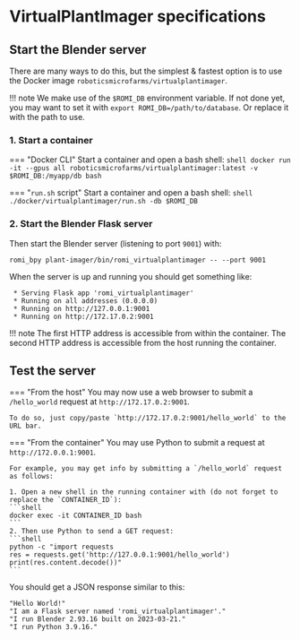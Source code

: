 # VirtualPlantImager specifications

## Start the Blender server
There are many ways to do this, but the simplest & fastest option is to use the Docker image `roboticsmicrofarms/virtualplantimager`.

!!! note
    We make use of the `$ROMI_DB` environment variable.
    If not done yet, you may want to set it with `export ROMI_DB=/path/to/database`.
    Or replace it with the path to use.

### 1. Start a container
=== "Docker CLI"
    Start a container and open a bash shell:
    ```shell
    docker run -it --gpus all roboticsmicrofarms/virtualplantimager:latest -v $ROMI_DB:/myapp/db bash
    ```

=== "`run.sh` script"
    Start a container and open a bash shell:
    ```shell
    ./docker/virtualplantimager/run.sh -db $ROMI_DB
    ```

### 2. Start the Blender Flask server
Then start the Blender server (listening to port `9001`) with:
```shell
romi_bpy plant-imager/bin/romi_virtualplantimager -- --port 9001
```

When the server is up and running you should get something like:
```
 * Serving Flask app 'romi_virtualplantimager'
 * Running on all addresses (0.0.0.0)
 * Running on http://127.0.0.1:9001
 * Running on http://172.17.0.2:9001
```

!!! note
    The first HTTP address is accessible from within the container.
    The second HTTP address is accessible from the host running the container.

## Test the server

=== "From the host"
    You may now use a web browser to submit a `/hello_world` request at `http://172.17.0.2:9001`.
    
    To do so, just copy/paste `http://172.17.0.2:9001/hello_world` to the URL bar.

=== "From the container"
    You may use Python to submit a request at `http://172.0.0.1:9001`.

    For example, you may get info by submitting a `/hello_world` request as follows:

    1. Open a new shell in the running container with (do not forget to replace the `CONTAINER_ID`):
    ```shell
    docker exec -it CONTAINER_ID bash
    ```
    2. Then use Python to send a GET request:
    ```shell
    python -c "import requests
    res = requests.get('http://127.0.0.1:9001/hello_world')
    print(res.content.decode())"
    ```

You should get a JSON response similar to this:
```
"Hello World!"
"I am a Flask server named 'romi_virtualplantimager'."
"I run Blender 2.93.16 built on 2023-03-21."
"I run Python 3.9.16."
```
